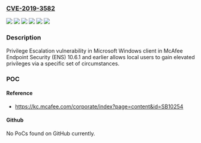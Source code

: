 ### [CVE-2019-3582](https://cve.mitre.org/cgi-bin/cvename.cgi?name=CVE-2019-3582)
![](https://img.shields.io/static/v1?label=Product&message=McAfee%20Endpoint%20Security%20(ENS)&color=blue)
![](https://img.shields.io/static/v1?label=Version&message=10.5.3%20&color=brightgreen)
![](https://img.shields.io/static/v1?label=Version&message=10.5.4%20&color=brightgreen)
![](https://img.shields.io/static/v1?label=Version&message=10.5.5%20&color=brightgreen)
![](https://img.shields.io/static/v1?label=Version&message=10.6.1%20&color=brightgreen)
![](https://img.shields.io/static/v1?label=Vulnerability&message=Privilege%20Escalation%20vulnerability&color=brightgreen)

### Description

Privilege Escalation vulnerability in Microsoft Windows client in McAfee Endpoint Security (ENS) 10.6.1 and earlier allows local users to gain elevated privileges via a specific set of circumstances.

### POC

#### Reference
- https://kc.mcafee.com/corporate/index?page=content&id=SB10254

#### Github
No PoCs found on GitHub currently.

